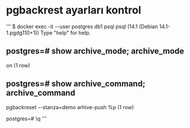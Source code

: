 

# pgbackrest ayarları kontrol

'''
$ docker exec -it --user postgres db1 psql
psql (14.1 (Debian 14.1-1.pgdg110+1))
Type "help" for help.

postgres=# show archive_mode;
 archive_mode
--------------
 on
(1 row)

postgres=# show archive_command;
             archive_command
------------------------------------------
 pgbackreset --stanza=demo arhive-push %p
(1 row)

postgres=# \q
'''
